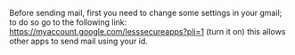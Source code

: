Before sending mail, first you need to change some settings in your gmail; to do so go to the following link:
https://myaccount.google.com/lesssecureapps?pli=1
(turn it on) 
this allows other apps to send mail using your id.
